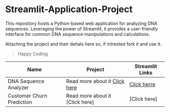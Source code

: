 # Streamlit-Application-Project
This repository hosts a Python-based web application for analyzing DNA sequences. Leveraging the power of Streamlit, it provides a user-friendly interface for common DNA sequence manipulations and calculations.

Attaching the project and their detials here so, if intrested fork it and use it. 
> Happy Coding 


| Name | Project | Streamlit Links |
| ------------- | ------------- | ------------- |
| DNA Sequence Analyzer | Read more about it [Click here](https://github.com/parjun585/Streamlit-Application-Project/blob/main/DNA%20Sequence%20Analyzer/readme.md)| [Click herre](https://dnasequenceanalyzer.streamlit.app/)|
Customer Churn Prediction| Read more about it [Click here] | [Click here]
